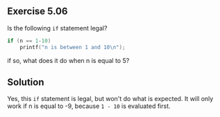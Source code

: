 ## Exercise 5.06

Is the following `if` statement legal?

```C
if (n == 1-10)
    printf("n is between 1 and 10\n");
```
if so, what does it do when n is equal to 5?

## Solution

Yes, this `if` statement is legal, but won't do what is expected. It will only work if n is equal to -9, because `1 - 10` is evaluated first.